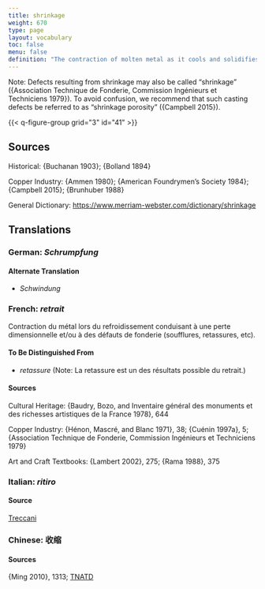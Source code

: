 ```yaml
---
title: shrinkage
weight: 670
type: page
layout: vocabulary
toc: false
menu: false
definition: "The contraction of molten metal as it cools and solidifies after casting, resulting in a reduction of the overall dimensions of the cast as well as possible casting defects. See [II.4§1.1.1](#II.4§1.1.1)."
---
```


<div class="backmatter">
Note: Defects resulting from shrinkage may also be called “shrinkage” ({Association Technique de Fonderie, Commission Ingénieurs et Techniciens 1979}). To avoid confusion, we recommend that such casting defects be referred to as “shrinkage porosity” ({Campbell 2015}).
</div>

{{< q-figure-group grid="3" id="41" >}}

## Sources

Historical: {Buchanan 1903}; {Bolland 1894}

Copper Industry: {Ammen 1980}; {American Foundrymen’s Society 1984}; {Campbell 2015}; {Brunhuber 1988}

General Dictionary: <https://www.merriam-webster.com/dictionary/shrinkage>

## Translations

<div class="accordion">

### **German**: *Schrumpfung*

#### Alternate Translation

- *Schwindung*

### **French**: *retrait*

Contraction du métal lors du refroidissement conduisant à une perte dimensionnelle et/ou à des défauts de fonderie (soufflures, retassures, etc).

#### To Be Distinguished From

- *retassure* (Note: La retassure est un des résultats possible du retrait.)

#### Sources

Cultural Heritage: {Baudry, Bozo, and Inventaire général des monuments et des richesses artistiques de la France 1978}, 644

Copper Industry: {Hénon, Mascré, and Blanc 1971}, 38; {Cuénin 1997a}, 5; {Association Technique de Fonderie, Commission Ingénieurs et Techniciens 1979}

Art and Craft Textbooks: {Lambert 2002}, 275; {Rama 1988}, 375

### **Italian**: *ritiro*

#### Source

[Treccani](https://www.treccani.it/enciclopedia/ritiro_%28Dizionario-delle-Scienze-Fisiche%29/)

### **Chinese**: 收缩

#### Sources

{Ming 2010}, 1313; [TNATD](https://terms.naer.edu.tw/detail/941509/?index=5)

</div>
